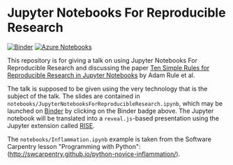 # Jupyter Notebooks For Reproducible Research

[![Binder](https://mybinder.org/badge.svg)](https://mybinder.org/v2/gh/olexandr-konovalov/repro-jupyter/master) [![Azure Notebooks](https://notebooks.azure.com/launch.png)](https://notebooks.azure.com/olexandr-konovalov/libraries/repro-jupyter)

This repository is for giving a talk on using Jupyter Notebooks For Reproducible Research and discussing the paper 
[Ten Simple Rules for Reproducible Research in Jupyter Notebooks](https://arxiv.org/abs/1810.08055)
by Adam Rule et al.

The talk is supposed to be given using the very technology that is the subject of the talk.
The slides are contained in `notebooks/JupyterNotebooksForReproducibleResearch.ipynb`, 
which may be launched on [Binder](https://mybinder.org) by clicking on the Binder badge above.
The Jupyter notebook will be translated into a `reveal.js`-based presentation using the Jupyter 
extension called [RISE](https://rise.readthedocs.io).

The `notebooks/Inflammation.ipynb` example is taken from the Software Carpentry lesson
"Programming with Python": (<http://swcarpentry.github.io/python-novice-inflammation/>).
